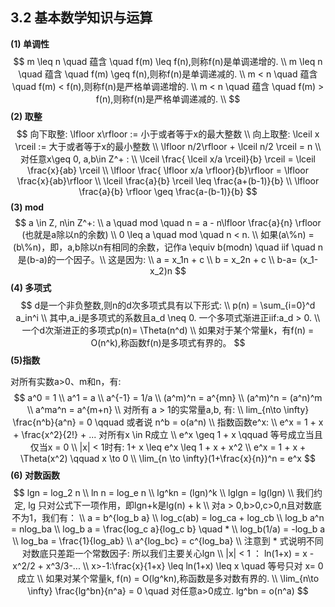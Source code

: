## 3.2 基本数学知识与运算

**(1) 单调性**
$$
m \leq n \quad 蕴含 \quad f(m) \leq f(n),则称f(n)是单调递增的. \\
m \leq n \quad 蕴含 \quad f(m) \geq f(n),则称f(n)是单调递减的. \\
m < n \quad 蕴含 \quad f(m) < f(n),则称f(n)是严格单调递增的. \\
m < n \quad 蕴含 \quad f(m) > f(n),则称f(n)是严格单调递减的. \\
$$
**(2) 取整**
$$
向下取整: \lfloor x\rfloor := 小于或者等于x的最大整数 \\
向上取整: \lceil x \rceil := 大于或者等于x的最小整数 \\
\lfloor n/2\rfloor +  \lceil n/2 \rceil = n \\
对任意x\geq 0, a,b\in Z^+ : \\
\lceil \frac{ \lceil x/a \rceil}{b} \rceil =  \lceil \frac{x}{ab} \rceil \\
\lfloor \frac{ \lfloor x/a \rfloor}{b}\rfloor =  \lfloor \frac{x}{ab}\rfloor \\
 \lceil \frac{a}{b} \rceil \leq \frac{a+(b-1)}{b} \\
\lfloor \frac{a}{b} \rfloor \geq \frac{a-(b-1)}{b}
$$
**(3) mod**
$$
a \in Z, n\in Z^+: \\
a \quad mod \quad n = a - n\lfloor \frac{a}{n} \rfloor (也就是a除以n的余数) \\
0 \leq a \quad mod \quad n < n. \\
如果(a\%n) = (b\%n)，即，a,b除以n有相同的余数，记作a \equiv b(modn) \quad iif \quad n 是(b-a)的一个因子。\\
这是因为: \\
a = x_1n + c  \\
b = x_2n + c \\
b-a= (x_1-x_2)n
$$
**(4) 多项式**
$$
d是一个非负整数,则n的d次多项式具有以下形式: \\
p(n) = \sum_{i=0}^d a_in^i \\
其中,a_i是多项式的系数且a_d \neq 0. 一个多项式渐进正iif:a_d > 0. \\
一个d次渐进正的多项式p(n)= \Theta(n^d) \\
如果对于某个常量k，有f(n) = O(n^k),称函数f(n)是多项式有界的。
$$
**(5)指数**

对所有实数a>0、m和n，有:
$$
a^0 = 1 \\
a^1 = a \\
a^{-1} = 1/a \\
(a^m)^n = a^{mn} \\
(a^m)^n = (a^n)^m \\
a^ma^n = a^{m+n} \\
对所有 a > 1的实常量a,b, 有: \\
lim_{n\to \infty} \frac{n^b}{a^n} = 0 \qquad 或者说 n^b = o(a^n) \\
指数函数e^x: \\
e^x = 1 + x + \frac{x^2}{2!} + ... 对所有x \in R成立 \\
e^x \geq 1 + x \qquad 等号成立当且仅当x = 0 \\
|x| < 1时有: 1+ x \leq e^x \leq 1 + x + x^2 \\
e^x = 1 + x + \Theta(x^2) \qquad x \to 0 \\
\lim_{n \to \infty}(1+\frac{x}{n})^n = e^x
$$
**(6) 对数函数**
$$
lgn = log_2 n \\
ln n = log_e n \\
lg^kn = (lgn)^k \\
lglgn = lg(lgn) \\
我们约定, lg 只对公式下一项作用，即lgn+k是lg(n) + k \\
对a > 0,b>0,c>0,n且对数底不为1，我们有：
\\
a = b^{log_b a} \\
log_c(ab) = log_ca + log_cb \\
log_b a^n = nlog_ba \\
log_b a = \frac{log_c a}{log_c b} \quad * \\
log_b(1/a) = -log_b a \\
log_ba = \frac{1}{log_ab} \\
a^{log_bc} = c^{log_ba} \\
注意到 * 式说明不同对数底只差距一个常数因子: 所以我们主要关心lgn \\
|x| < 1 ： ln(1+x) = x - x^2/2 + x^3/3-... \\
x>-1:\frac{x}{1+x} \leq ln(1+x) \leq x \quad 等号只对 x= 0成立 \\
如果对某个常量k, f(n) = O(lg^kn),称函数是多对数有界的. \\
\lim_{n\to \infty} \frac{lg^bn}{n^a} = 0 \quad 对任意a>0成立. lg^bn = o(n^a)
$$

